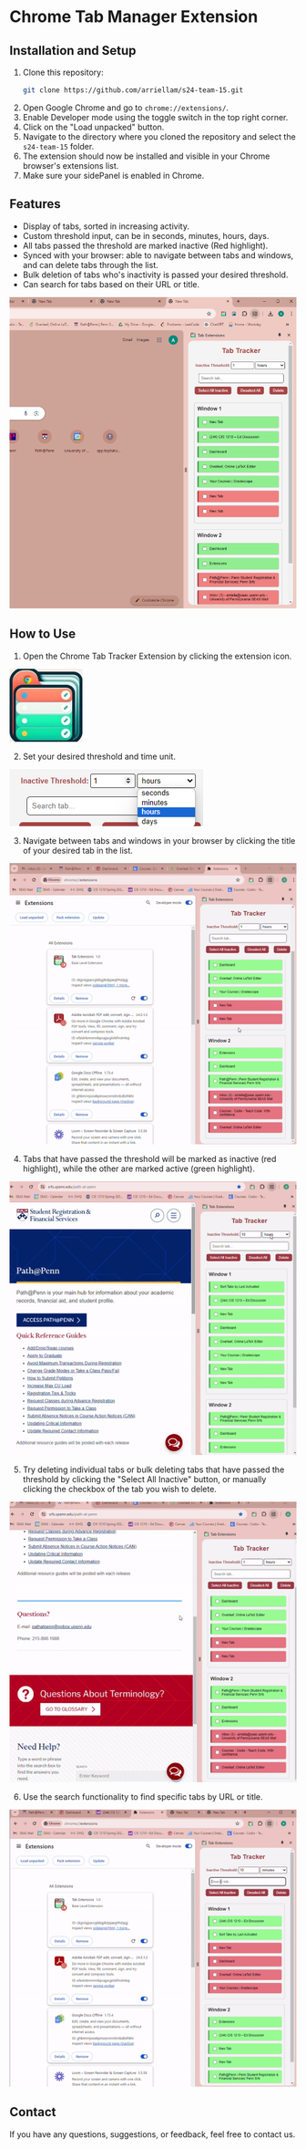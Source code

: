 # Chrome Tab Manager Extension

## Installation and Setup

1. Clone this repository:
   ```bash
   git clone https://github.com/arriellam/s24-team-15.git
   ``` 
2. Open Google Chrome and go to `chrome://extensions/`.
3. Enable Developer mode using the toggle switch in the top right corner.
4. Click on the "Load unpacked" button.
5. Navigate to the directory where you cloned the repository and select the `s24-team-15` folder.
6. The extension should now be installed and visible in your Chrome browser's extensions list.
7. Make sure your sidePanel is enabled in Chrome.

## Features

- Display of tabs, sorted in increasing activity.
- Custom threshold input, can be in seconds, minutes, hours, days.
- All tabs passed the threshold are marked inactive (Red highlight).
- Synced with your browser: able to navigate between tabs and windows, and can delete tabs through the list.
- Bulk deletion of tabs who's inactivity is passed your desired threshold.
- Can search for tabs based on their URL or title.

<img src="images/extension-1.png" alt="Tab Tracker Chrome Extension" width="600">


## How to Use

1. Open the Chrome Tab Tracker Extension by clicking the extension icon.

![Video](images/icon-128.png)

2. Set your desired threshold and time unit.
  
![set inactive threshold](images/demo1.png)

3. Navigate between tabs and windows in your browser by clicking the title of your desired tab in the list.

![Video](images/demo2.gif)

4. Tabs that have passed the threshold will be marked as inactive (red highlight), while the other are marked active (green highlight).
   
![Video](images/demo3.gif)

5. Try deleting individual tabs or bulk deleting tabs that have passed the threshold by clicking the "Select All Inactive" button, or manually clicking the checkbox of the tab you wish to delete.

![Video](images/demo4.gif)

6. Use the search functionality to find specific tabs by URL or title.

![Video](images/demo5.gif)

## Contact

If you have any questions, suggestions, or feedback, feel free to contact us.

